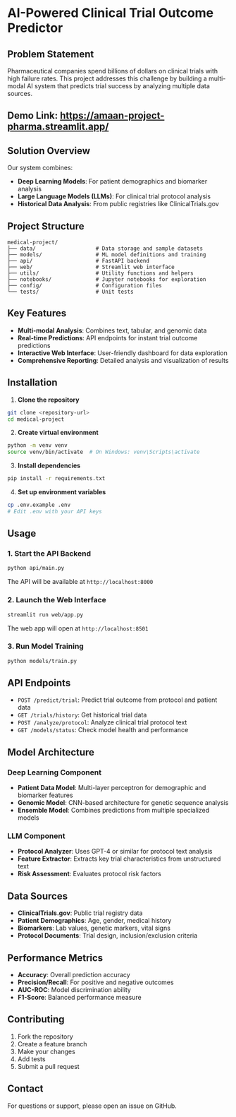 # AI-Powered Clinical Trial Outcome Predictor

## Problem Statement
Pharmaceutical companies spend billions of dollars on clinical trials with high failure rates. This project addresses this challenge by building a multi-modal AI system that predicts trial success by analyzing multiple data sources.

## Demo Link: https://amaan-project-pharma.streamlit.app/

## Solution Overview
Our system combines:
- **Deep Learning Models**: For patient demographics and biomarker analysis
- **Large Language Models (LLMs)**: For clinical trial protocol analysis
- **Historical Data Analysis**: From public registries like ClinicalTrials.gov

## Project Structure
```
medical-project/
├── data/                   # Data storage and sample datasets
├── models/                 # ML model definitions and training
├── api/                    # FastAPI backend
├── web/                    # Streamlit web interface
├── utils/                  # Utility functions and helpers
├── notebooks/              # Jupyter notebooks for exploration
├── config/                 # Configuration files
└── tests/                  # Unit tests
```

## Key Features
- **Multi-modal Analysis**: Combines text, tabular, and genomic data
- **Real-time Predictions**: API endpoints for instant trial outcome predictions
- **Interactive Web Interface**: User-friendly dashboard for data exploration
- **Comprehensive Reporting**: Detailed analysis and visualization of results

## Installation

1. **Clone the repository**
```bash
git clone <repository-url>
cd medical-project
```

2. **Create virtual environment**
```bash
python -m venv venv
source venv/bin/activate  # On Windows: venv\Scripts\activate
```

3. **Install dependencies**
```bash
pip install -r requirements.txt
```

4. **Set up environment variables**
```bash
cp .env.example .env
# Edit .env with your API keys
```

## Usage

### 1. Start the API Backend
```bash
python api/main.py
```
The API will be available at `http://localhost:8000`

### 2. Launch the Web Interface
```bash
streamlit run web/app.py
```
The web app will open at `http://localhost:8501`

### 3. Run Model Training
```bash
python models/train.py
```

## API Endpoints

- `POST /predict/trial`: Predict trial outcome from protocol and patient data
- `GET /trials/history`: Get historical trial data
- `POST /analyze/protocol`: Analyze clinical trial protocol text
- `GET /models/status`: Check model health and performance

## Model Architecture

### Deep Learning Component
- **Patient Data Model**: Multi-layer perceptron for demographic and biomarker features
- **Genomic Model**: CNN-based architecture for genetic sequence analysis
- **Ensemble Model**: Combines predictions from multiple specialized models

### LLM Component
- **Protocol Analyzer**: Uses GPT-4 or similar for protocol text analysis
- **Feature Extractor**: Extracts key trial characteristics from unstructured text
- **Risk Assessment**: Evaluates protocol risk factors

## Data Sources
- **ClinicalTrials.gov**: Public trial registry data
- **Patient Demographics**: Age, gender, medical history
- **Biomarkers**: Lab values, genetic markers, vital signs
- **Protocol Documents**: Trial design, inclusion/exclusion criteria

## Performance Metrics
- **Accuracy**: Overall prediction accuracy
- **Precision/Recall**: For positive and negative outcomes
- **AUC-ROC**: Model discrimination ability
- **F1-Score**: Balanced performance measure

## Contributing
1. Fork the repository
2. Create a feature branch
3. Make your changes
4. Add tests
5. Submit a pull request

## Contact
For questions or support, please open an issue on GitHub.
